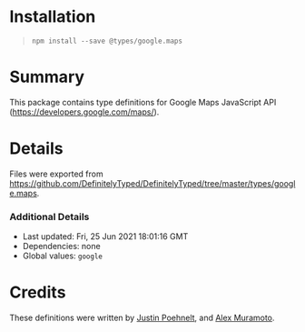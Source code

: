 # Installation
> `npm install --save @types/google.maps`

# Summary
This package contains type definitions for Google Maps JavaScript API (https://developers.google.com/maps/).

# Details
Files were exported from https://github.com/DefinitelyTyped/DefinitelyTyped/tree/master/types/google.maps.

### Additional Details
 * Last updated: Fri, 25 Jun 2021 18:01:16 GMT
 * Dependencies: none
 * Global values: `google`

# Credits
These definitions were written by [Justin Poehnelt](https://github.com/jpoehnelt), and [Alex Muramoto](https://github.com/amuramoto).
